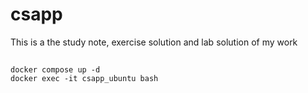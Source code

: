 # csapp

This is a the study note, exercise solution and lab solution of my work

## 

```
docker compose up -d
docker exec -it csapp_ubuntu bash
```

